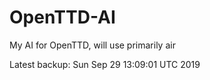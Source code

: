 # OpenTTD-AI
My AI for OpenTTD, will use primarily air

Latest backup: Sun Sep 29 13:09:01 UTC 2019
